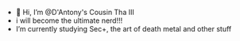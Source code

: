 - 👋 Hi, I’m @D'Antony's Cousin Tha III
-   i will become the ultimate nerd!!!
-  I’m currently studying Sec+, the art of death metal and other stuff
<!---
d3mxn-Rj00/d3mxn-Rj00 is a ✨ special ✨ repository because its `README.md` (this file) appears on your GitHub profile.
You can click the Preview link to take a look at your changes.
--->
